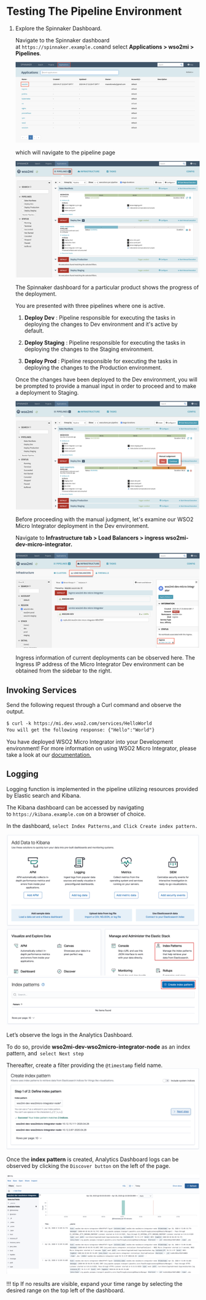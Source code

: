 # Testing The Pipeline Environment

1.  Explore the Spinnaker Dashboard.
    
    Navigate to the Spinnaker dashboard
    at `https://spinnaker.example.com`and
    select **Applications > wso2mi > Pipelines**.
    
    [ ![Spinnaker-Dashboard](../../../assets/img/k8s_pipeline/testing_pipeline/testing-mi-2.png) ](../../../assets/img/k8s_pipeline/testing_pipeline/testing-mi-2.png)
    
    which will navigate to the pipeline page 
    
    [ ![Pipeline-Page](../../../assets/img/k8s_pipeline/testing_pipeline/test-mi-3.png) ](../../../assets/img/k8s_pipeline/testing_pipeline/test-mi-3.png)
    
    The Spinnaker dashboard for a particular product shows the progress
    of the deployment.
    
    You are presented with three pipelines where one is active.
    
    1.  **Deploy Dev** : Pipeline responsible for executing the tasks in
        deploying the changes to Dev environment and it's active by
        default. 
    
    2.  **Deploy Staging** : Pipeline responsible for executing the tasks in
        deploying the changes to the Staging environment.
    
    3.  **Deploy Prod** : Pipeline responsible for executing the tasks in
        deploying the changes to the Production environment.
    
    Once the changes have been deployed to the Dev environment, you will
    be prompted to provide a manual input in order to proceed and to
    make a deployment to Staging.
    
    [ ![Manual-Input](../../../assets/img/k8s_pipeline/testing_pipeline/test-mi-4.png) ](../../../assets/img/k8s_pipeline/testing_pipeline/test-mi-4.png)
    
    Before proceeding with the manual judgment, let's examine our WSO2
    Micro Integrator deployment in the Dev environment.
    
    Navigate to **Infrastructure tab > Load Balancers > ingress
    wso2mi-dev-micro-integrator.**
    
    [ ![Infrastructure-Tab](../../../assets/img/k8s_pipeline/testing_pipeline/test-mi-5.png) ](../../../assets/img/k8s_pipeline/testing_pipeline/test-mi-5.png)
    
    Ingress information of current deployments can be observed here. The
    Ingress IP address of the Micro Integrator Dev environment can be
    obtained from the sidebar to the right.

## Invoking Services

Send the following request through a Curl command and observe the
output.

``` xml
$ curl -k https://mi.dev.wso2.com/services/HelloWorld  
You will get the following response: {"Hello":"World"}

```
You have deployed WSO2 Micro Integrator into your Development
environment\! For more information on using WSO2 Micro Integrator, please take a look
at our [documentation.](/overview/introduction/)

## Logging

Logging function is implemented in the pipeline utilizing resources
provided by Elastic search and Kibana.

The Kibana dashboard can be accessed by navigating
to `https://kibana.example.com` on a browser of choice.

In the dashboard, `select Index Patterns,and Click Create index
pattern.`

[ ![Dashboard](../../../assets/img/k8s_pipeline/testing_pipeline/test-mi-6.png)](../../../assets/img/k8s_pipeline/testing_pipeline/test-mi-6.png)
[ ![Dashboard](../../../assets/img/k8s_pipeline/testing_pipeline/test-mi-7.png)](../../../assets/img/k8s_pipeline/testing_pipeline/test-mi-7.png)
  

Let’s observe the logs in the Analytics Dashboard.

To do so, provide **wso2mi-dev-wso2micro-integrator-node** as an index
pattern, and` select Next step`

Thereafter, create a filter providing the `@timestamp` field name.
[![Index-Pattern](../../../assets/img/k8s_pipeline/testing_pipeline/test-mi-8.png)](../../../assets/img/k8s_pipeline/testing_pipeline/test-mi-8.png)

Once the **index pattern** is created, Analytics Dashboard logs can be
observed by clicking the `Discover button` on the left of the page.

[ ![Analytics-Dashboard-Logs](../../../assets/img/k8s_pipeline/testing_pipeline/test-mi-9.png)](../../../assets/img/k8s_pipeline/testing_pipeline/test-mi-9.png)

!!! tip
    If no results are visible, expand your time range by selecting the desired range on the top left of the dashboard.
